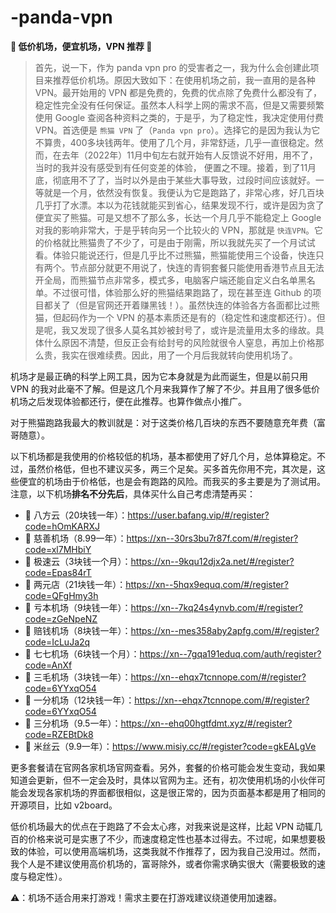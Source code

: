 # -panda-vpn
**🚀 低价机场，便宜机场，VPN 推荐 🚀**

> 首先，说一下，作为 panda vpn pro 的受害者之一，我为什么会创建此项目来推荐低价机场。原因大致如下：在使用机场之前，我一直用的是各种 VPN。最开始用的 VPN 都是免费的，免费的优点除了免费什么都没有了，稳定性完全没有任何保证。虽然本人科学上网的需求不高，但是又需要频繁使用 Google 查阅各种资料之类的，于是乎，为了稳定性，我决定使用付费 VPN。首选便是 `熊猫 VPN` 了（`Panda vpn pro`）。选择它的是因为我认为它不算贵，400多块钱两年。使用了几个月，非常舒适，几乎一直很稳定。然而，在去年（2022年）11月中旬左右就开始有人反馈说不好用，用不了，当时的我并没有感受到有任何变差的体验， 便置之不理。接着，到了11月底，彻底用不了了，当时以外是由于某些大事导致，过段时间应该就好。一等就是一个月，依然没有恢复。我便认为它是跑路了，非常心疼，好几百块几乎打了水漂。本以为花钱就能买到省心，结果发现不行，或许是因为贪了便宜买了熊猫。可是又想不了那么多，长达一个月几乎不能稳定上 Google 对我的影响非常大，于是乎转向另一个比较火的 VPN，那就是 `快连VPN`。它的价格就比熊猫贵了不少了，可是由于刚需，所以我就先买了一个月试试看。体验只能说还行，但是几乎比不过熊猫，熊猫能使用三个设备，快连只有两个。节点部分就更不用说了，快连的青铜套餐只能使用香港节点且无法开全局，而熊猫节点非常多，模式多，电脑客户端还能自定义白名单黑名单。不过很可惜，体验那么好的熊猫结果跑路了，现在甚至连 Github 的项目都关了（但是官网还开着赚黑钱！）。虽然快连的体验各方各面都比过熊猫，但起码作为一个 VPN 的基本素质还是有的（稳定性和速度都还行）。但是呢，我又发现了很多人莫名其妙被封号了，或许是流量用太多的缘故。具体什么原因不清楚，但反正会有给封号的风险就很令人窒息，再加上价格那么贵，我实在很难续费。因此，用了一个月后我就转向使用机场了。

机场才是最正确的科学上网工具，因为它本身就是为此而诞生，但是以前只用 VPN 的我对此毫不了解。但是这几个月来我算作了解了不少。并且用了很多低价机场之后发现体验都还行，便在此推荐。也算作做点小推广。

对于熊猫跑路我最大的教训就是：对于这类价格几百块的东西不要随意充年费（富哥随意）。

以下机场都是我使用的价格较低的机场，基本都使用了好几个月，总体算稳定。不过，虽然价格低，但也不建议买多，两三个足矣。买多首先你用不完，其次是，这些便宜的机场由于价格低，也是会有跑路的风险。而我买的多主要是为了测试用。注意，以下机场**排名不分先后**，具体买什么自己考虑清楚再买：
- 🚀 八方云（20块钱一年）：https://user.bafang.vip/#/register?code=hOmKARXJ
- 🚀 慈善机场（8.99一年）：https://xn--30rs3bu7r87f.com/#/register?code=xl7MHbiY
- 🚀 极速云（3块钱一个月）：https://xn--9kqu12djx2a.net/#/register?code=Epas84rT
- 🚀 两元店（21块钱一年）：https://xn--5hqx9equq.com/#/register?code=QFgHmy3h
- 🚀 亏本机场（9块钱一年）：https://xn--7kq24s4ynvb.com/#/register?code=zGeNpeNZ
- 🚀 赔钱机场（8块钱一年）：https://xn--mes358aby2apfg.com/#/register?code=IcLuJa2q
- 🚀 七七机场（6块钱一个月）：https://xn--7gqa191eduq.com/auth/register?code=AnXf
- 🚀 三毛机场（3块钱一年）：https://xn--ehqx7tcnnope.com/#/register?code=6YYxqO54
- 🚀 一分机场（12块钱一年）：https://xn--ehqx7tcnnope.com/#/register?code=6YYxqO54
- 🚀 三分机场（9.5一年）：https://xn--ehq00hgtfdmt.xyz/#/register?code=RZEBtDk8
- 🚀 米丝云（9.9一年）：https://www.misiy.cc/#/register?code=gkEALgVe

更多套餐请在官网各家机场官网查看。另外，套餐的价格可能会发生变动，我如果知道会更新，但不一定会及时，具体以官网为主。还有，初次使用机场的小伙伴可能会发现各家机场的界面都很相似，这是很正常的，因为页面基本都是用了相同的开源项目，比如 v2board。

低价机场最大的优点在于跑路了不会太心疼，对我来说是这样，比起 VPN 动辄几百的价格来说可是实惠了不少，而速度稳定性也基本过得去。不过呢，如果想要极致的体验，可以使用高端机场，这类我就不作推荐了，因为我自己没用过。然而，我个人是不建议使用高价机场的，富哥除外，或者你需求确实很大（需要极致的速度与稳定性）。

⚠：机场不适合用来打游戏！需求主要在打游戏建议绕道使用加速器。
